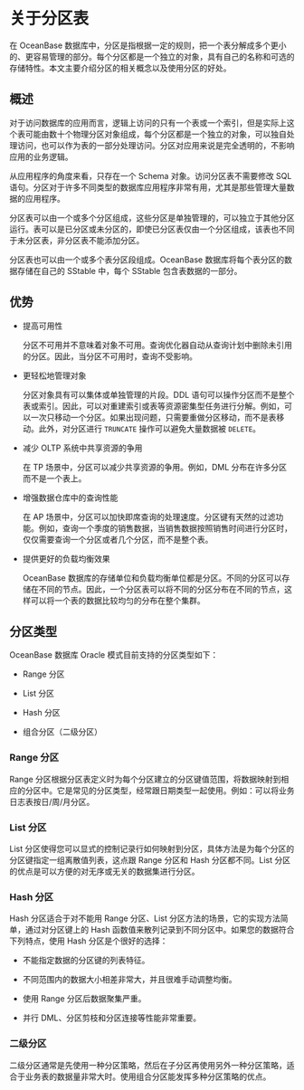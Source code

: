 关于分区表 
==========================

在 OceanBase 数据库中，分区是指根据一定的规则，把一个表分解成多个更小的、更容易管理的部分。每个分区都是一个独立的对象，具有自己的名称和可选的存储特性。本文主要介绍分区的相关概念以及使用分区的好处。

概述 
-----------------------

对于访问数据库的应用而言，逻辑上访问的只有一个表或一个索引，但是实际上这个表可能由数十个物理分区对象组成，每个分区都是一个独立的对象，可以独自处理访问，也可以作为表的一部分处理访问。分区对应用来说是完全透明的，不影响应用的业务逻辑。

从应用程序的角度来看，只存在一个 Schema 对象。访问分区表不需要修改 SQL 语句。分区对于许多不同类型的数据库应用程序非常有用，尤其是那些管理大量数据的应用程序。

分区表可以由一个或多个分区组成，这些分区是单独管理的，可以独立于其他分区运行。表可以是已分区或未分区的，即使已分区表仅由一个分区组成，该表也不同于未分区表，非分区表不能添加分区。​

分区表也可以由一个或多个表分区段组成。OceanBase 数据库将每个表分区的数据存储在自己的 SStable 中，每个 SStable 包含表数据的一部分。

优势 
-----------------------

* 提高可用性

  分区不可用并不意味着对象不可用。查询优化器自动从查询计划中删除未引用的分区。因此，当分区不可用时，查询不受影响。
  

* 更轻松地管理对象

  分区对象具有可以集体或单独管理的片段。DDL 语句可以操作分区而不是整个表或索引。因此，可以对重建索引或表等资源密集型任务进行分解。例如，可以一次只移动一个分区。如果出现问题，只需要重做分区移动，而不是表移动。此外，对分区进行 `TRUNCATE` 操作可以避免大量数据被 `DELETE`。
  

* 减少 OLTP 系统中共享资源的争用

  在 TP 场景中，分区可以减少共享资源的争用。例如，DML 分布在许多分区而不是一个表上。
  

* 增强数据仓库中的查询性能

  在 AP 场景中，分区可以加快即席查询的处理速度。分区键有天然的过滤功能。例如，查询一个季度的销售数据，当销售数据按照销售时间进行分区时，仅仅需要查询一个分区或者几个分区，而不是整个表。
  

* 提供更好的负载均衡效果

  OceanBase 数据库的存储单位和负载均衡单位都是分区。不同的分区可以存储在不同的节点。因此，一个分区表可以将不同的分区分布在不同的节点，这样可以将一个表的数据比较均匀的分布在整个集群。
  




分区类型 
-------------------------

OceanBase 数据库 Oracle 模式目前支持的分区类型如下：

* Range 分区

  

* List 分区

  

* Hash 分区

  

* 组合分区（二级分区）

  




### Range 分区 

Range 分区根据分区表定义时为每个分区建立的分区键值范围，将数据映射到相应的分区中。它是常见的分区类型，经常跟日期类型一起使用。例如：可以将业务日志表按日/周/月分区。

### List 分区 

List 分区使得您可以显式的控制记录行如何映射到分区，具体方法是为每个分区的分区键指定一组离散值列表，这点跟 Range 分区和 Hash 分区都不同。List 分区的优点是可以方便的对无序或无关的数据集进行分区。

### Hash 分区 

Hash 分区适合于对不能用 Range 分区、List 分区方法的场景，它的实现方法简单，通过对分区键上的 Hash 函数值来散列记录到不同分区中。如果您的数据符合下列特点，使用 Hash 分区是个很好的选择：

* 不能指定数据的分区键的列表特征。

  

* 不同范围内的数据大小相差非常大，并且很难手动调整均衡。

  

* 使用 Range 分区后数据聚集严重。

  

* 并行 DML、分区剪枝和分区连接等性能非常重要。

  




### 二级分区 

二级分区通常是先使用一种分区策略，然后在子分区再使用另外一种分区策略，适合于业务表的数据量非常大时。使用组合分区能发挥多种分区策略的优点。
